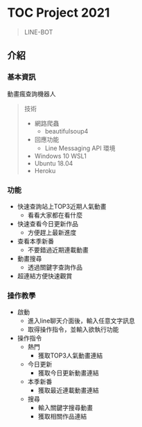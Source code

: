 # TOC Project 2021
> LINE-BOT

## 介紹
### 基本資訊

動畫瘋查詢機器人

> 技術
>   - 網路爬蟲
>     - beautifulsoup4
>   - 回應功能
>     - Line Messaging API
> 環境
>   - Windows 10 WSL1
>   - Ubuntu 18.04
>   - Heroku

### 功能
- 快速查詢站上TOP3近期人氣動畫
  - 看看大家都在看什麼
- 快速查看今日更新作品
  - 方便趕上最新進度
- 查看本季新番
  - 不要錯過近期連載動畫
- 動畫搜尋
  - 透過關鍵字查詢作品
- 超連結方便快速觀賞
  
### 操作教學
- 啟動
  - 進入line聊天介面後，輸入任意文字訊息
  - 取得操作指令，並輸入欲執行功能
- 操作指令
  - 熱門
    - 獲取TOP3人氣動畫連結
  - 今日更新
    - 獲取今日更新動畫連結
  - 本季新番
    - 獲取最近連載動畫連結
  - 搜尋
    - 輸入關鍵字搜尋動畫
    - 獲取相關作品連結
    
  






